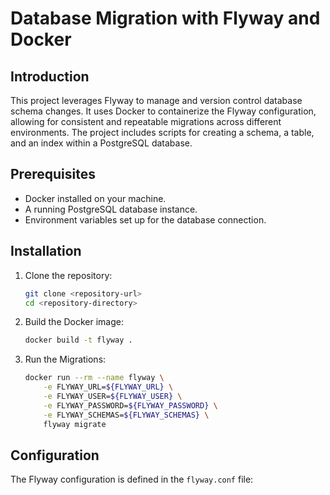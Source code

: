 # Database Migration with Flyway and Docker


## Introduction

This project leverages Flyway to manage and version control database schema changes. It uses Docker to containerize the Flyway configuration, allowing for consistent and repeatable migrations across different environments. The project includes scripts for creating a schema, a table, and an index within a PostgreSQL database.

## Prerequisites

- Docker installed on your machine.
- A running PostgreSQL database instance.
- Environment variables set up for the database connection.

## Installation

1. Clone the repository:
    ```bash
    git clone <repository-url>
    cd <repository-directory>
    ```

2. Build the Docker image:
    ```bash
    docker build -t flyway .
    ```
3. Run the Migrations:
    ```bash
    docker run --rm --name flyway \
        -e FLYWAY_URL=${FLYWAY_URL} \
        -e FLYWAY_USER=${FLYWAY_USER} \
        -e FLYWAY_PASSWORD=${FLYWAY_PASSWORD} \
        -e FLYWAY_SCHEMAS=${FLYWAY_SCHEMAS} \
        flyway migrate
    ```

## Configuration

The Flyway configuration is defined in the `flyway.conf` file:
